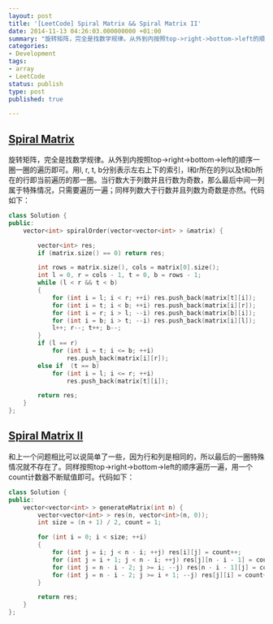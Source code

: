 ```yaml
---
layout: post
title: '[LeetCode] Spiral Matrix && Spiral Matrix II'
date: 2014-11-13 04:26:03.000000000 +01:00
summary: "旋转矩阵，完全是找数学规律。从外到内按照top->right->bottom->left的顺序一圈一圈的遍历即可。用l, r, t, b分别表示左右上下的索引，l和r所在的列以及t和b所在的行即当前遍历的那一圈。"
categories:
- Development
tags:
- array
- LeetCode
status: publish
type: post
published: true

---
```


## [Spiral Matrix](https://oj.leetcode.com/problems/spiral-matrix/)

旋转矩阵，完全是找数学规律。从外到内按照top->right->bottom->left的顺序一圈一圈的遍历即可。用l, r, t, b分别表示左右上下的索引，l和r所在的列以及t和b所在的行即当前遍历的那一圈。当行数大于列数并且行数为奇数，那么最后中间一列属于特殊情况，只需要遍历一遍；同样列数大于行数并且列数为奇数是亦然。代码如下：

```c++
class Solution {
public:
    vector<int> spiralOrder(vector<vector<int> > &matrix) {

        vector<int> res;
        if (matrix.size() == 0) return res;

        int rows = matrix.size(), cols = matrix[0].size();
        int l = 0, r = cols - 1, t = 0, b = rows - 1;
        while (l < r && t < b)
        {
            for (int i = l; i < r; ++i) res.push_back(matrix[t][i]);
            for (int i = t; i < b; ++i) res.push_back(matrix[i][r]);
            for (int i = r; i > l; --i) res.push_back(matrix[b][i]);
            for (int i = b; i > t; --i) res.push_back(matrix[i][l]);
            l++; r--; t++; b--;
        }
        if (l == r)
            for (int i = t; i <= b; ++i)
                res.push_back(matrix[i][r]);
        else if  (t == b)
            for (int i = l; i <= r; ++i)
                res.push_back(matrix[t][i]);

        return res;
    }
};
```

## [Spiral Matrix II](https://oj.leetcode.com/problems/spiral-matrix-ii/)

和上一个问题相比可以说简单了一些，因为行和列是相同的，所以最后的一圈特殊情况就不存在了。同样按照top->right->bottom->left的顺序遍历一遍，用一个count计数器不断赋值即可。代码如下：

```c++
class Solution {
public:
    vector<vector<int> > generateMatrix(int n) {
        vector<vector<int> > res(n, vector<int>(n, 0));
        int size = (n + 1) / 2, count = 1;

        for (int i = 0; i < size; ++i)
        {
            for (int j = i; j < n - i; ++j) res[i][j] = count++;
            for (int j = i + 1; j < n - i; ++j) res[j][n - i - 1] = count++;
            for (int j = n - i - 2; j >= i; --j) res[n - i - 1][j] = count++;
            for (int j = n - i - 2; j >= i + 1; --j) res[j][i] = count++;
        }

        return res;
    }
};
```